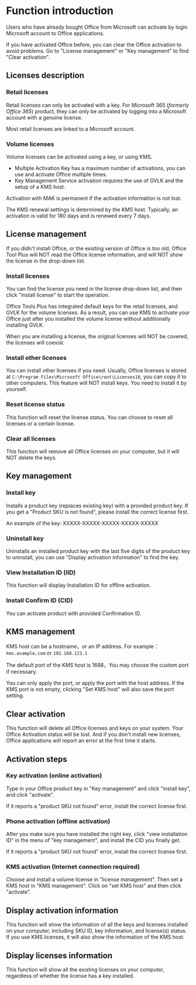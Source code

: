 # Function introduction

Users who have already bought Office from Microsoft can activate by login Microsoft account to Office applications.

If you have activated Office before, you can clear the Office activation to avoid problems. Go to "License management" or "Key management" to find "Clear activation".

## Licenses description

### Retail licenses

Retail licenses can only be activated with a key. For Microsoft 365 (_formerly Office 365_) product, they can only be activated by logging into a Microsoft account with a genuine license.

Most retail licenses are linked to a Microsoft account.

### Volume licenses

Volume licenses can be activated using a key, or using KMS.

- Multiple Activation Key has a maximum number of activations, you can use and activate Office multiple times.
- Key Management Service activation requires the use of GVLK and the setup of a KMS host.

Activation with MAK is permanent if the activation information is not lost.

The KMS renewal settings is determined by the KMS host. Typically, an activation is valid for 180 days and is renewed every 7 days.

## License management

If you didn't install Office, or the existing version of Office is too old, Office Tool Plus will NOT read the Office license information, and will NOT show the license in the drop-down list.

### Install licenses

You can find the license you need in the license drop-down list, and then click "install license" to start the operation.

Office Tools Plus has integrated default keys for the retail licenses, and GVLK for the volume licenses. As a result, you can use KMS to activate your Office just after you installed the volume license without additionally installing GVLK.

When you are installing a license, the original licenses will NOT be covered, the licenses will coexist.

### Install other licenses

You can install other licenses if you need. Usually, Office licenses is stored at `C:\Program Files\Microsoft Office\root\Licenses16`, you can copy it to other computers. This feature will NOT install keys. You need to install it by yourself.

### Reset license status

This function will reset the license status. You can choose to reset all licenses or a certain license.

### Clear all licenses

This function will remove all Office licenses on your computer, but it will NOT delete the keys.

## Key management

### Install key

Installs a product key (replaces existing key) with a provided product key. If you get a "Product SKU is not found", please install the correct license first.

An example of the key: XXXXX-XXXXX-XXXXX-XXXXX-XXXXX

### Uninstall key

Uninstalls an installed product key with the last five digits of the product key to uninstall, you can use "Display activation information" to find the key.

### View Installation ID (IID)

This function will display Installation ID for offline activation.

### Install Confirm ID (CID)

You can activate product with provided Confirmation ID.

## KMS management

KMS host can be a hostname，or an IP address.
For example：`kms.example.com` or `192.168.123.1`

The default port of the KMS host is 1688，You may choose the custom port if necessary.

You can only apply the port, or apply the port with the host address. If the KMS port is not empty, clicking "Set KMS host" will also save the port setting.

## Clear activation

This function will delete all Office licenses and keys on your system. Your Office Activation status will be lost. And if you don't install new licenses, Office applications will report an error at the first time it starts.

## Activation steps

### Key activation (online activation)

Type in your Office product key in "Key management" and click "install key", and click "activate".

If it reports a "product SKU not found" error,  install the correct license first.

### Phone activation (offline activation)

After you make sure you have installed the right key, click "view installation ID" in the menu of "key management", and install the CID you finally get.

If it reports a "product SKU not found" error,  install the correct license first.

### KMS activation (Internet connection required)

Choose and install a volume license in "license management". Then set a KMS host in "KMS management". Click on "set KMS host" and then click "activate".

## Display activation information

This function will show the information of all the keys and licenses installed on your computer, including SKU ID, key information, and license(s) status. If you use KMS licenses, it will also show the information of the KMS host.

## Display licenses information

This function will show all the existing licenses on your computer, regardless of whether the license has a key installed.
